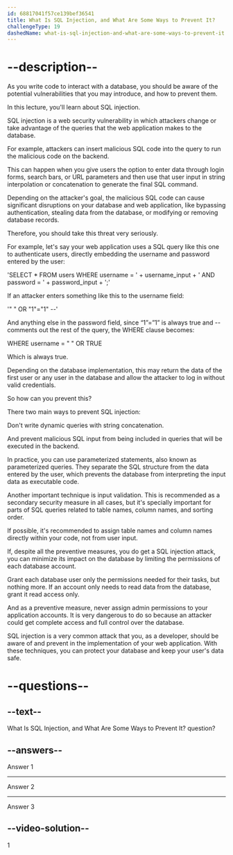 ```yaml
---
id: 68817041f57ce139bef36541
title: What Is SQL Injection, and What Are Some Ways to Prevent It?
challengeType: 19
dashedName: what-is-sql-injection-and-what-are-some-ways-to-prevent-it
---
```


# --description--

As you write code to interact with a database, you should be aware of the potential vulnerabilities that you may introduce, and how to prevent them.

In this lecture, you'll learn about SQL injection.

SQL injection is a web security vulnerability in which attackers change or take advantage of the queries that the web application makes to the database.

For example, attackers can insert malicious SQL code into the query to run the malicious code on the backend.

This can happen when you give users the option to enter data through login forms, search bars, or URL parameters and then use that user input in string interpolation or concatenation to generate the final SQL command.

Depending on the attacker's goal, the malicious SQL code can cause significant disruptions on your database and web application, like bypassing authentication, stealing data from the database, or modifying or removing database records.

Therefore, you should take this threat very seriously.

For example, let's say your web application uses a SQL query like this one to authenticate users, directly embedding the username and password entered by the user:

'SELECT * FROM users WHERE username = ' + username_input + ' AND password = ' + password_input + ';'

If an attacker enters something like this to the username field:

'" " OR "1"="1" --'

And anything else in the password field, since “1”=”1” is always true and -- comments out the rest of the query, the WHERE clause becomes:

WHERE username = " " OR TRUE

Which is always true.

Depending on the database implementation, this may return the data of the first user or any user in the database and allow the attacker to log in without valid credentials.

So how can you prevent this?

There two main ways to prevent SQL injection:

Don't write dynamic queries with string concatenation.

And prevent malicious SQL input from being included in queries that will be executed in the backend.

In practice, you can use parameterized statements, also known as parameterized queries. They separate the SQL structure from the data entered by the user, which prevents the database from interpreting the input data as executable code.

Another important technique is input validation. This is recommended as a secondary security measure in all cases, but it's specially important for parts of SQL queries related to table names, column names, and sorting order.

If possible, it's recommended to assign table names and column names directly within your code, not from user input.

If, despite all the preventive measures, you do get a SQL injection attack, you can minimize its impact on the database by limiting the permissions of each database account.

Grant each database user only the permissions needed for their tasks, but nothing more. If an account only needs to read data from the database, grant it read access only.

And as a preventive measure, never assign admin permissions to your application accounts. It is very dangerous to do so because an attacker could get complete access and full control over the database.

SQL injection is a very common attack that you, as a developer, should be aware of and prevent in the implementation of your web application. With these techniques, you can protect your database and keep your user's data safe.

# --questions--

## --text--

What Is SQL Injection, and What Are Some Ways to Prevent It? question?

## --answers--

Answer 1

---

Answer 2

---

Answer 3

## --video-solution--

1
